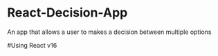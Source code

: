 # React-Decision-App
An app that allows a user to makes a decision between multiple options

#Using React v16

